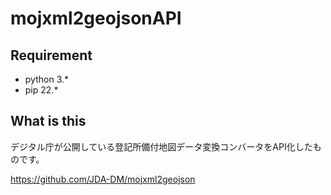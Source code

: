 # mojxml2geojsonAPI
## Requirement
- python 3.*
- pip 22.*

## What is this
デジタル庁が公開している登記所備付地図データ変換コンバータをAPI化したものです。

https://github.com/JDA-DM/mojxml2geojson
